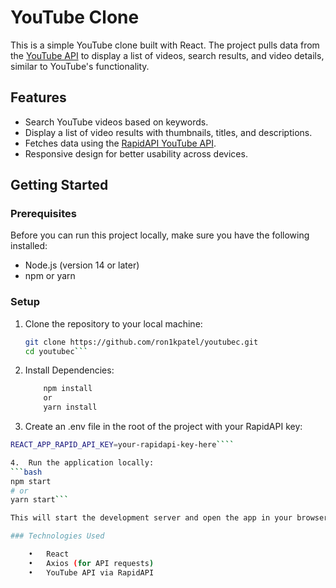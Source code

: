 # YouTube Clone

This is a simple YouTube clone built with React. The project pulls data from the [YouTube API](https://www.rapidapi.com/community/api/youtube-v31) to display a list of videos, search results, and video details, similar to YouTube's functionality.

## Features

- Search YouTube videos based on keywords.
- Display a list of video results with thumbnails, titles, and descriptions.
- Fetches data using the [RapidAPI YouTube API](https://www.rapidapi.com/community/api/youtube-v31).
- Responsive design for better usability across devices.

## Getting Started

### Prerequisites

Before you can run this project locally, make sure you have the following installed:

- Node.js (version 14 or later)
- npm or yarn

### Setup

1. Clone the repository to your local machine:

   ```bash
   git clone https://github.com/ron1kpatel/youtubec.git
   cd youtubec```
2. Install Dependencies:
    ```bash
        npm install 
        or 
        yarn install 
    ```
3.	Create an .env file in the root of the project with your RapidAPI key:
```bash
REACT_APP_RAPID_API_KEY=your-rapidapi-key-here````

4.	Run the application locally:
```bash
npm start
# or
yarn start```

This will start the development server and open the app in your browser.

### Technologies Used

	•	React
	•	Axios (for API requests)
	•	YouTube API via RapidAPI